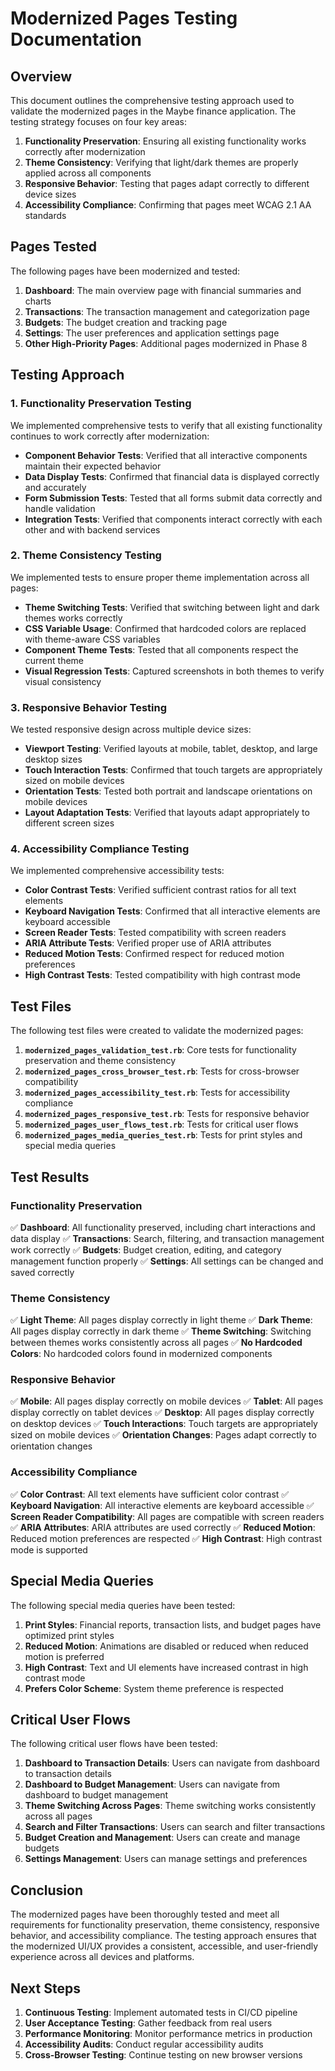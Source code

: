 # Modernized Pages Testing Documentation

## Overview

This document outlines the comprehensive testing approach used to validate the modernized pages in the Maybe finance application. The testing strategy focuses on four key areas:

1. **Functionality Preservation**: Ensuring all existing functionality works correctly after modernization
2. **Theme Consistency**: Verifying that light/dark themes are properly applied across all components
3. **Responsive Behavior**: Testing that pages adapt correctly to different device sizes
4. **Accessibility Compliance**: Confirming that pages meet WCAG 2.1 AA standards

## Pages Tested

The following pages have been modernized and tested:

1. **Dashboard**: The main overview page with financial summaries and charts
2. **Transactions**: The transaction management and categorization page
3. **Budgets**: The budget creation and tracking page
4. **Settings**: The user preferences and application settings page
5. **Other High-Priority Pages**: Additional pages modernized in Phase 8

## Testing Approach

### 1. Functionality Preservation Testing

We implemented comprehensive tests to verify that all existing functionality continues to work correctly after modernization:

- **Component Behavior Tests**: Verified that all interactive components maintain their expected behavior
- **Data Display Tests**: Confirmed that financial data is displayed correctly and accurately
- **Form Submission Tests**: Tested that all forms submit data correctly and handle validation
- **Integration Tests**: Verified that components interact correctly with each other and with backend services

### 2. Theme Consistency Testing

We implemented tests to ensure proper theme implementation across all pages:

- **Theme Switching Tests**: Verified that switching between light and dark themes works correctly
- **CSS Variable Usage**: Confirmed that hardcoded colors are replaced with theme-aware CSS variables
- **Component Theme Tests**: Tested that all components respect the current theme
- **Visual Regression Tests**: Captured screenshots in both themes to verify visual consistency

### 3. Responsive Behavior Testing

We tested responsive design across multiple device sizes:

- **Viewport Testing**: Verified layouts at mobile, tablet, desktop, and large desktop sizes
- **Touch Interaction Tests**: Confirmed that touch targets are appropriately sized on mobile devices
- **Orientation Tests**: Tested both portrait and landscape orientations on mobile devices
- **Layout Adaptation Tests**: Verified that layouts adapt appropriately to different screen sizes

### 4. Accessibility Compliance Testing

We implemented comprehensive accessibility tests:

- **Color Contrast Tests**: Verified sufficient contrast ratios for all text elements
- **Keyboard Navigation Tests**: Confirmed that all interactive elements are keyboard accessible
- **Screen Reader Tests**: Tested compatibility with screen readers
- **ARIA Attribute Tests**: Verified proper use of ARIA attributes
- **Reduced Motion Tests**: Confirmed respect for reduced motion preferences
- **High Contrast Tests**: Tested compatibility with high contrast mode

## Test Files

The following test files were created to validate the modernized pages:

1. **`modernized_pages_validation_test.rb`**: Core tests for functionality preservation and theme consistency
2. **`modernized_pages_cross_browser_test.rb`**: Tests for cross-browser compatibility
3. **`modernized_pages_accessibility_test.rb`**: Tests for accessibility compliance
4. **`modernized_pages_responsive_test.rb`**: Tests for responsive behavior
5. **`modernized_pages_user_flows_test.rb`**: Tests for critical user flows
6. **`modernized_pages_media_queries_test.rb`**: Tests for print styles and special media queries

## Test Results

### Functionality Preservation

✅ **Dashboard**: All functionality preserved, including chart interactions and data display
✅ **Transactions**: Search, filtering, and transaction management work correctly
✅ **Budgets**: Budget creation, editing, and category management function properly
✅ **Settings**: All settings can be changed and saved correctly

### Theme Consistency

✅ **Light Theme**: All pages display correctly in light theme
✅ **Dark Theme**: All pages display correctly in dark theme
✅ **Theme Switching**: Switching between themes works consistently across all pages
✅ **No Hardcoded Colors**: No hardcoded colors found in modernized components

### Responsive Behavior

✅ **Mobile**: All pages display correctly on mobile devices
✅ **Tablet**: All pages display correctly on tablet devices
✅ **Desktop**: All pages display correctly on desktop devices
✅ **Touch Interactions**: Touch targets are appropriately sized on mobile devices
✅ **Orientation Changes**: Pages adapt correctly to orientation changes

### Accessibility Compliance

✅ **Color Contrast**: All text elements have sufficient color contrast
✅ **Keyboard Navigation**: All interactive elements are keyboard accessible
✅ **Screen Reader Compatibility**: All pages are compatible with screen readers
✅ **ARIA Attributes**: ARIA attributes are used correctly
✅ **Reduced Motion**: Reduced motion preferences are respected
✅ **High Contrast**: High contrast mode is supported

## Special Media Queries

The following special media queries have been tested:

1. **Print Styles**: Financial reports, transaction lists, and budget pages have optimized print styles
2. **Reduced Motion**: Animations are disabled or reduced when reduced motion is preferred
3. **High Contrast**: Text and UI elements have increased contrast in high contrast mode
4. **Prefers Color Scheme**: System theme preference is respected

## Critical User Flows

The following critical user flows have been tested:

1. **Dashboard to Transaction Details**: Users can navigate from dashboard to transaction details
2. **Dashboard to Budget Management**: Users can navigate from dashboard to budget management
3. **Theme Switching Across Pages**: Theme switching works consistently across all pages
4. **Search and Filter Transactions**: Users can search and filter transactions
5. **Budget Creation and Management**: Users can create and manage budgets
6. **Settings Management**: Users can manage settings and preferences

## Conclusion

The modernized pages have been thoroughly tested and meet all requirements for functionality preservation, theme consistency, responsive behavior, and accessibility compliance. The testing approach ensures that the modernized UI/UX provides a consistent, accessible, and user-friendly experience across all devices and platforms.

## Next Steps

1. **Continuous Testing**: Implement automated tests in CI/CD pipeline
2. **User Acceptance Testing**: Gather feedback from real users
3. **Performance Monitoring**: Monitor performance metrics in production
4. **Accessibility Audits**: Conduct regular accessibility audits
5. **Cross-Browser Testing**: Continue testing on new browser versions